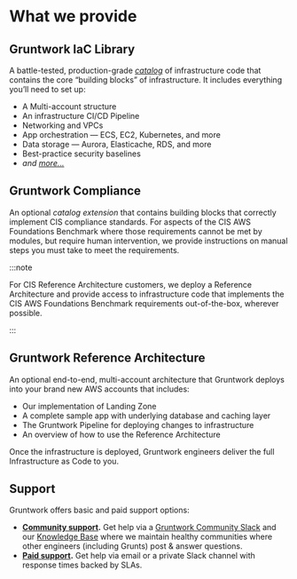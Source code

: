 # What we provide

## Gruntwork IaC Library

A battle-tested, production-grade _[catalog](/library/reference/)_ of infrastructure code that contains the core “building blocks” of infrastructure. It includes everything you’ll need to set up:

- A Multi-account structure
- An infrastructure CI/CD Pipeline
- Networking and VPCs
- App orchestration — ECS, EC2, Kubernetes, and more
- Data storage — Aurora, Elasticache, RDS, and more
- Best-practice security baselines
- _and [more…](/library/reference/)_

## Gruntwork Compliance

An optional _catalog extension_ that contains building blocks that correctly implement CIS compliance standards. For aspects of the CIS AWS Foundations Benchmark where those requirements cannot be met by modules, but require human intervention, we provide instructions on manual steps you must take to meet the requirements.

:::note

For CIS Reference Architecture customers, we deploy a Reference Architecture and provide access to infrastructure code that implements the CIS AWS Foundations Benchmark requirements out-of-the-box, wherever possible.

:::

## Gruntwork Reference Architecture

An optional end-to-end, multi-account architecture that Gruntwork deploys into your brand new AWS accounts that includes:

- Our implementation of Landing Zone
- A complete sample app with underlying database and caching layer
- The Gruntwork Pipeline for deploying changes to infrastructure
- An overview of how to use the Reference Architecture

Once the infrastructure is deployed, Gruntwork engineers deliver the full Infrastructure as Code to you.

## Support

Gruntwork offers basic and paid support options:

- **[Community support](/support#get-support).** Get help via a [Gruntwork Community Slack](https://gruntwork-community.slack.com/archives/CHH9Y3Z62) and our [Knowledge Base](https://github.com/gruntwork-io/knowledge-base/discussions) where we maintain healthy communities where other engineers (including Grunts) post & answer questions.
- **[Paid support](/support#paid-support-tiers).** Get help via email or a private Slack channel with response times backed by SLAs.
